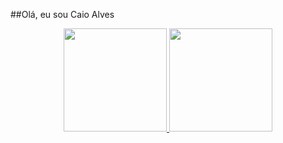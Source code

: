 ##Olá, eu sou Caio Alves

<div align="center">
  <a href="https://github.com/caiop4k">
   <img height="165em" src="https://github-readme-stats.vercel.app/api?username=caiop4k&show_icons=true&theme=dracula&include_all_commits=true&count_private=true"/ style="max-width: 100%;">
  <img height="165em" src="https://github-readme-stats.vercel.app/api/top-langs/?username=caiop4k&layout=compact&langs_count=7&theme=dracula"/ style="max-width: 100%;">
</div>

